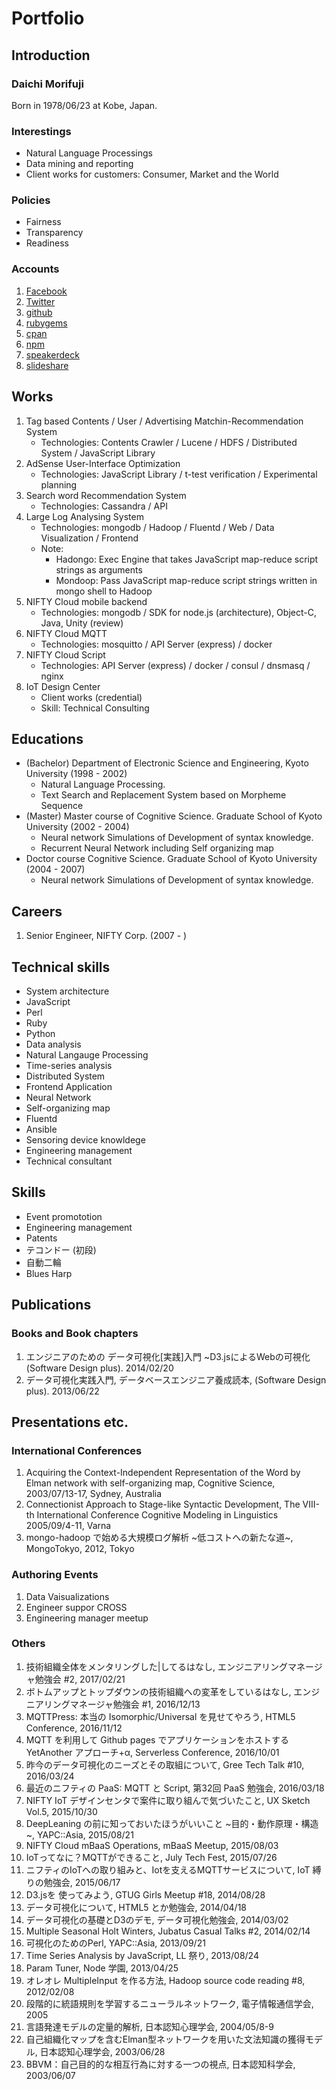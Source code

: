 # Portfolio

## Introduction
### Daichi Morifuji
Born in 1978/06/23 at Kobe, Japan.

### Interestings
* Natural Language Processings
* Data mining and reporting
* Client works for customers: Consumer, Market and the World

### Policies
* Fairness
* Transparency
* Readiness

### Accounts
1. [Facebook](https://www.facebook.com/muddy.dixon)
1. [Twitter](https://twitter.com/muddydixon)
1. [github](https://github.com/muddydixon)
1. [rubygems](https://rubygems.org/profiles/muddydixon)
1. [cpan](http://search.cpan.org/~muddydixn/)
1. [npm](https://www.npmjs.com/~muddydixon)
1. [speakerdeck](https://speakerdeck.com/muddydixon)
1. [slideshare](https://slideshare.net/muddydixon)

## Works
1. Tag based Contents / User / Advertising Matchin-Recommendation System
    * Technologies: Contents Crawler / Lucene / HDFS / Distributed System / JavaScript Library
1. AdSense User-Interface Optimization
    * Technologies: JavaScript Library / t-test verification / Experimental planning
1. Search word Recommendation System
    * Technologies: Cassandra / API
1. Large Log Analysing System
    * Technologies: mongodb / Hadoop / Fluentd / Web / Data Visualization / Frontend
    * Note:
	    * Hadongo: Exec Engine that takes JavaScript map-reduce script strings as arguments
		* Mondoop: Pass JavaScript map-reduce script strings written in mongo shell to Hadoop
1. NIFTY Cloud mobile backend
    * Technologies: mongodb / SDK for node.js (architecture), Object-C, Java, Unity (review)
1. NIFTY Cloud MQTT
    * Technologies: mosquitto / API Server (express) / docker
1. NIFTY Cloud Script
    * Technologies: API Server (express) / docker / consul / dnsmasq / nginx
1. IoT Design Center
    * Client works (credential)
    * Skill: Technical Consulting

## Educations
* (Bachelor) Department of Electronic Science and Engineering, Kyoto University (1998 - 2002)
  * Natural Language Processing.
  * Text Search and Replacement System based on Morpheme Sequence
* (Master) Master course of Cognitive Science. Graduate School of Kyoto University (2002 - 2004)
  * Neural network Simulations of Development of syntax knowledge.
  * Recurrent Neural Network including Self organizing map
* Doctor course Cognitive Science. Graduate School of Kyoto University (2004 - 2007)
  * Neural network Simulations of Development of syntax knowledge.

## Careers
1. Senior Engineer, NIFTY Corp. (2007 - )

## Technical skills
* System architecture
* JavaScript
* Perl
* Ruby
* Python
* Data analysis
* Natural Langauge Processing
* Time-series analysis
* Distributed System
* Frontend Application
* Neural Network
* Self-organizing map
* Fluentd
* Ansible
* Sensoring device knowldege
* Engineering management
* Technical consultant

## Skills
* Event promototion
* Engineering management
* Patents
* テコンドー (初段)
* 自動二輪
* Blues Harp

## Publications
### Books and Book chapters
1. エンジニアのための データ可視化[実践]入門 ~D3.jsによるWebの可視化 (Software Design plus). 2014/02/20
1. データ可視化実践入門, データベースエンジニア養成読本, (Software Design plus). 2013/06/22

## Presentations etc.
### International Conferences
1. Acquiring the Context-Independent Representation of the Word by Elman network with self-organizing map, Cognitive Science, 2003/07/13-17, Sydney, Australia
1. Connectionist Approach to Stage-like Syntactic Development, The VIII-th International Conference Cognitive Modeling in Linguistics 2005/09/4-11, Varna
1. mongo-hadoop で始める大規模ログ解析 \~低コストへの新たな道\~, MongoTokyo, 2012, Tokyo

### Authoring Events
1. Data Vaisualizations
1. Engineer suppor CROSS
1. Engineering manager meetup

### Others
1. 技術組織全体をメンタリングした|してるはなし, エンジニアリングマネージャ勉強会 #2, 2017/02/21
1. ボトムアップとトップダウンの技術組織への変革をしているはなし, エンジニアリングマネージャ勉強会 #1, 2016/12/13
1. MQTTPress: 本当の Isomorphic/Universal を見せてやろう, HTML5 Conference, 2016/11/12
1. MQTT を利用して Github pages でアプリケーションをホストする YetAnother アプローチ+α, Serverless Conference, 2016/10/01
1. 昨今のデータ可視化のニーズとその取組について, Gree Tech Talk #10, 2016/03/24
1. 最近のニフティの PaaS: MQTT と Script, 第32回 PaaS 勉強会, 2016/03/18
1. NIFTY IoT デザインセンタで案件に取り組んで気づいたこと, UX Sketch Vol.5, 2015/10/30
1. DeepLeaning の前に知っておいたほうがいいこと ~目的・動作原理・構造~, YAPC::Asia, 2015/08/21
1. NIFTY Cloud mBaaS Operations, mBaaS Meetup, 2015/08/03
1. IoTってなに？MQTTができること, July Tech Fest, 2015/07/26
1. ニフティのIoTへの取り組みと、Iotを支えるMQTTサービスについて, IoT 縛りの勉強会, 2015/06/17
1. D3.jsを 使ってみよう, GTUG Girls Meetup #18, 2014/08/28
1. データ可視化について, HTML5 とか勉強会, 2014/04/18
1. データ可視化の基礎とD3のデモ, データ可視化勉強会, 2014/03/02
1. Multiple Seasonal Holt Winters, Jubatus Casual Talks #2, 2014/02/14
1. 可視化のためのPerl, YAPC::Asia, 2013/09/21
1. Time Series Analysis by JavaScript, LL 祭り, 2013/08/24
1. Param Tuner, Node 学園, 2013/04/25
1. オレオレ MultipleInput を作る方法, Hadoop source code reading #8, 2012/02/08
1. 段階的に統語規則を学習するニューラルネットワーク, 電子情報通信学会, 2005
1. 言語発達モデルの定量的解析, 日本認知心理学会, 2004/05/8-9
1. 自己組織化マップを含むElman型ネットワークを用いた文法知識の獲得モデル, 日本認知心理学会, 2003/06/28
1. BBVM：自己目的的な相互行為に対する一つの視点, 日本認知科学会, 2003/06/07
